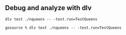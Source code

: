 ## Debug and analyze with dlv

```
dlv test ./nqueens -- -test.run=TestQueens

gosource % dlv test ./nqueens -- -test.run=TestQueens

```
